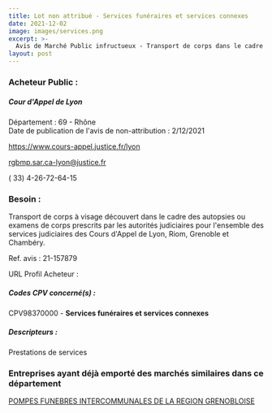 ```yaml
---
title: Lot non attribué - Services funéraires et services connexes
date: 2021-12-02
image: images/services.png
excerpt: >-
  Avis de Marché Public infructueux - Transport de corps dans le cadre des autopsies ou examens de corps des services judiciaires des Cours d'Appel de Lyon, Riom, Grenoble et Chambéry.
layout: post
---
```


### Acheteur Public :
##### Cour d'Appel de Lyon
Département : 69 - Rhône<br/>
Date de publication de l'avis de non-attribution : 2/12/2021


https://www.cours-appel.justice.fr/lyon

rgbmp.sar.ca-lyon@justice.fr

( 33) 4-26-72-64-15
### Besoin :

Transport de corps à visage découvert dans le cadre des autopsies ou examens de corps prescrits par les autorités judiciaires pour l'ensemble des services judiciaires des Cours d'Appel de Lyon, Riom, Grenoble et Chambéry.

Ref. avis : 21-157879

URL Profil Acheteur : 

##### Codes CPV concerné(s) :
CPV98370000 - **Services funéraires et services connexes** <br/>

##### Descripteurs :
Prestations de services <br/>

### Entreprises ayant déjà emporté des marchés similaires dans ce département
<a href="/entreprise-550/siren-348205543">POMPES FUNEBRES INTERCOMMUNALES DE LA REGION GRENOBLOISE</a><br/><br/>
